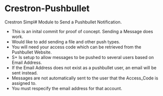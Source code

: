 # Crestron-Pushbullet
Crestron Simpl# Module to Send a Pushbullet Notification.

- This is an inital commit for proof of concept. Sending a Message does work.  
- Would like to add sending a file and other push types.
- You will need your access code which can be retrieved from the Pushbullet Website.
- S+ Is setup to allow messages to be pushed to several users based on Email Address.
- If the Email Address does not exist as a pushbullet user, an email will be sent instead. 
- Messages are not automatically sent to the user that the Access_Code is assigned to.
- You must respecify the email address for that account. 

